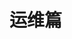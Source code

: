 # 运维篇
<PDF url="//1drv.ms/b/c/3f21ad718cbafe07/Eey63kAVuDhIlN6ouhebFQMBZX2gaGCgTRzdpQvVKg-_lg?e=NC36gt" />
